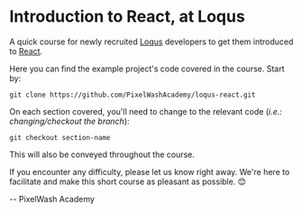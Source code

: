 # Introduction to React, at Loqus

A quick course for newly recruited [Loqus](http://www.loqusgroup.com/) developers to get them introduced to [React](https://reactjs.org/).

Here you can find the example project's code covered in the course. Start by:

`git clone https://github.com/PixelWashAcademy/loqus-react.git`

On each section covered, you'll need to change to the relevant code (*i.e.: changing/checkout the branch*):

`git checkout section-name`

This will also be conveyed throughout the course.

If you encounter any difficulty, please let us know right away. We're here to facilitate and make this short course as pleasant as possible. 😊

-- PixelWash Academy
